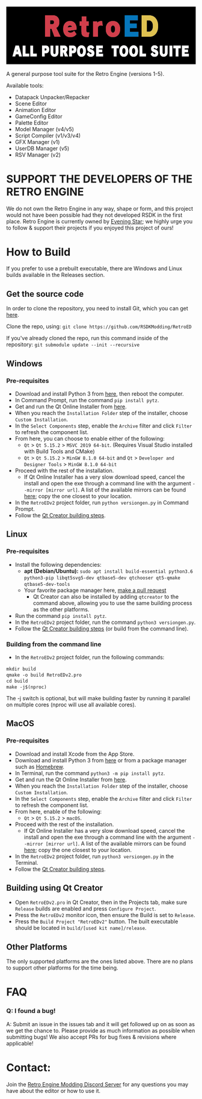 ![](header.png?raw=true)

A general purpose tool suite for the Retro Engine (versions 1-5).

Available tools:
- Datapack Unpacker/Repacker
- Scene Editor
- Animation Editor
- GameConfig Editor
- Palette Editor
- Model Manager (v4/v5)
- Script Compiler (v1/v3/v4)
- GFX Manager (v1)
- UserDB Manager (v5)
- RSV Manager (v2)

# **SUPPORT THE DEVELOPERS OF THE RETRO ENGINE**
We do not own the Retro Engine in any way, shape or form, and this project would not have been possible had they not developed RSDK in the first place. Retro Engine is currently owned by [Evening Star](https://eveningstar.studio/); we highly urge you to follow & support their projects if you enjoyed this project of ours!

# How to Build

If you prefer to use a prebuilt executable, there are Windows and Linux builds available in the Releases section.

## Get the source code
In order to clone the repository, you need to install Git, which you can get [here](https://git-scm.com/downloads).

Clone the repo, using: `git clone https://github.com/RSDKModding/RetroED`

If you've already cloned the repo, run this command inside of the repository: `git submodule update --init --recursive`

## Windows
### Pre-requisites
- Download and install Python 3 from [here](https://www.python.org/downloads/), then reboot the computer.
- In Command Prompt, run the command `pip install pytz`.
- Get and run the Qt Online Installer from [here](https://www.qt.io/download-qt-installer-oss).
- When you reach the `Installation Folder` step of the installer, choose `Custom Installation`.
- In the `Select Components` step, enable the `Archive` filter and click `Filter` to refresh the component list.
- From here, you can choose to enable either of the following:
  - `Qt` > `Qt 5.15.2` > `MSVC 2019 64-bit`. (Requires Visual Studio installed with Build Tools and CMake)
  - `Qt` > `Qt 5.15.2` > `MinGW 8.1.0 64-bit` and `Qt` > `Developer and Designer Tools` > `MinGW 8.1.0 64-bit`
- Proceed with the rest of the installation.
  - If Qt Online Installer has a very slow download speed, cancel the install and open the exe through a command line with the argument `--mirror [mirror url]`. A list of the available mirrors can be found [here](https://download.qt.io/static/mirrorlist/); copy the one closest to your location.
- In the `RetroEDv2` project folder, run `python versiongen.py` in Command Prompt.
- Follow the [Qt Creator building steps](#building-using-qt-creator).

## Linux
### Pre-requisites
- Install the following dependencies:
  - **apt (Debian/Ubuntu):** `sudo apt install build-essential python3.6 python3-pip libqt5svg5-dev qtbase5-dev qtchooser qt5-qmake qtbase5-dev-tools`
  - Your favorite package manager here, [make a pull request](https://github.com/RSDKModding/RetroED/fork)
    - Qt Creator can also be installed by adding `qtcreator` to the command above, allowing you to use the same building process as the other platforms.
- Run the command `pip install pytz`.
- In the `RetroEDv2` project folder, run the command `python3 versiongen.py`.
- Follow the [Qt Creator building steps](#building-using-qt-creator) (or build from the command line).

### Building from the command line
- In the `RetroEDv2` project folder, run the following commands:
```
mkdir build
qmake -o build RetroEDv2.pro
cd build
make -j$(nproc)
```
The -j switch is optional, but will make building faster by running it parallel on multiple cores (nproc will use all available cores).

## MacOS
### Pre-requisites
- Download and install Xcode from the App Store.
- Download and install Python 3 from [here](https://www.python.org/downloads/) or from a package manager such as [Homebrew](https://brew.sh/).
- In Terminal, run the command `python3 -m pip install pytz`.
- Get and run the Qt Online Installer from [here](https://www.qt.io/download-qt-installer-oss).
- When you reach the `Installation Folder` step of the installer, choose `Custom Installation`.
- In the `Select Components` step, enable the `Archive` filter and click `Filter` to refresh the component list.
- From here, enable of the following:
  - `Qt` > `Qt 5.15.2` > `macOS`.
- Proceed with the rest of the installation.
  - If Qt Online Installer has a very slow download speed, cancel the install and open the exe through a command line with the argument `--mirror [mirror url]`. A list of the available mirrors can be found [here](https://download.qt.io/static/mirrorlist/); copy the one closest to your location.
- In the `RetroEDv2` project folder, run `python3 versiongen.py` in the Terminal.
- Follow the [Qt Creator building steps](#building-using-qt-creator).

## Building using Qt Creator
- Open `RetroEDv2.pro` in Qt Creator, then in the Projects tab, make sure `Release` builds are enabled and press `Configure Project`.
- Press the `RetroEDv2` monitor icon, then ensure the Build is set to `Release`.
- Press the `Build Project "RetroEDv2"` button. The built executable should be located in `build/[used kit name]/release`.

## Other Platforms
The only supported platforms are the ones listed above. There are no plans to support other platforms for the time being.

# FAQ
### Q: I found a bug!
A: Submit an issue in the issues tab and it will get followed up on as soon as we get the chance to. Please provide as much information as possible when submitting bugs! We also accept PRs for bug fixes & revisions where applicable!

# Contact:
Join the [Retro Engine Modding Discord Server](https://dc.railgun.works/retroengine) for any questions you may have about the editor or how to use it.

